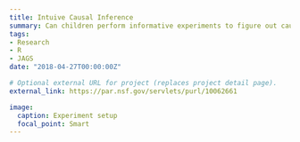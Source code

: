 ```yaml
---
title: Intuive Causal Inference
summary: Can children perform informative experiments to figure out causality?
tags:
- Research
- R
- JAGS
date: "2018-04-27T00:00:00Z"

# Optional external URL for project (replaces project detail page).
external_link: https://par.nsf.gov/servlets/purl/10062661

image:
  caption: Experiment setup
  focal_point: Smart
---
```

